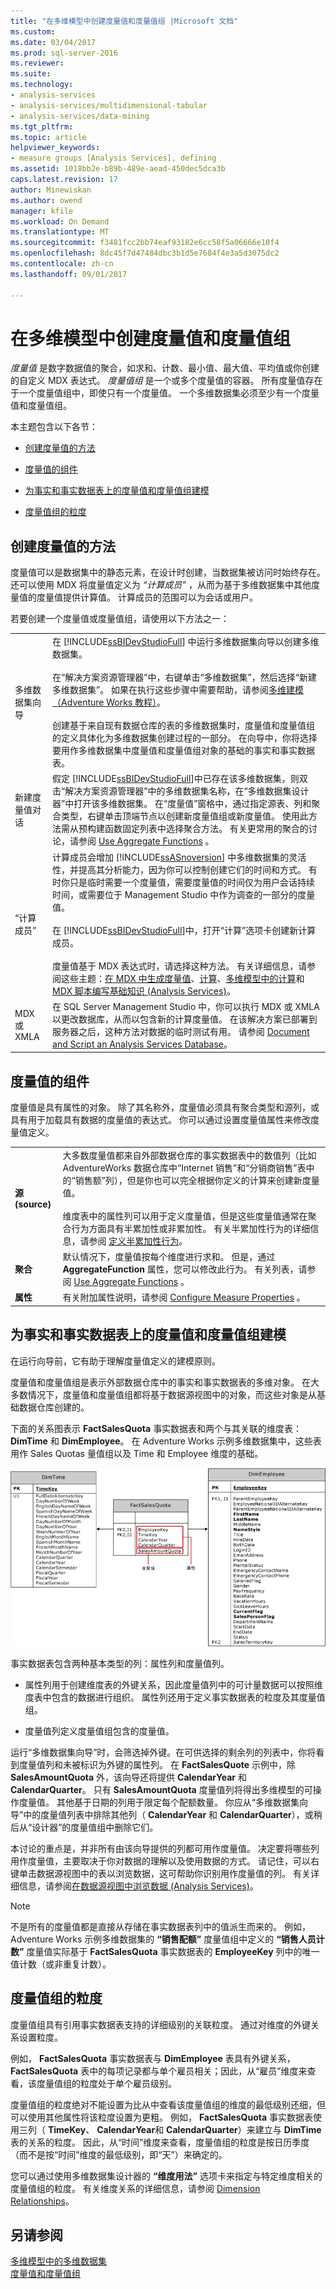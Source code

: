 ```yaml
---
title: "在多维模型中创建度量值和度量值组 |Microsoft 文档"
ms.custom: 
ms.date: 03/04/2017
ms.prod: sql-server-2016
ms.reviewer: 
ms.suite: 
ms.technology:
- analysis-services
- analysis-services/multidimensional-tabular
- analysis-services/data-mining
ms.tgt_pltfrm: 
ms.topic: article
helpviewer_keywords:
- measure groups [Analysis Services], defining
ms.assetid: 1018bb2e-b89b-489e-aead-450dec5dca3b
caps.latest.revision: 17
author: Minewiskan
ms.author: owend
manager: kfile
ms.workload: On Demand
ms.translationtype: MT
ms.sourcegitcommit: f3481fcc2bb74eaf93182e6cc58f5a06666e10f4
ms.openlocfilehash: 8dc45f7d47484dbc3b1d5e7684f4e3a5d3075dc2
ms.contentlocale: zh-cn
ms.lasthandoff: 09/01/2017

---
```

# <a name="create-measures-and-measure-groups-in-multidimensional-models"></a>在多维模型中创建度量值和度量值组
  *度量值* 是数字数据值的聚合，如求和、计数、最小值、最大值、平均值或你创建的自定义 MDX 表达式。 *度量值组* 是一个或多个度量值的容器。 所有度量值存在于一个度量值组中，即使只有一个度量值。 一个多维数据集必须至少有一个度量值和度量值组。  
  
 本主题包含以下各节：  
  
-   [创建度量值的方法](#bkmk_create)  
  
-   [度量值的组件](#bkmk_comps)  
  
-   [为事实和事实数据表上的度量值和度量值组建模](#bkmk_modeling)  
  
-   [度量值组的粒度](#bkmk_grain)  
  
##  <a name="bkmk_create"></a> 创建度量值的方法  
 度量值可以是数据集中的静态元素，在设计时创建，当数据集被访问时始终存在。 还可以使用 MDX 将度量值定义为 *“计算成员”* ，从而为基于多维数据集中其他度量值的度量值提供计算值。 计算成员的范围可以为会话或用户。  
  
 若要创建一个度量值或度量值组，请使用以下方法之一：  
  
|||  
|-|-|  
|多维数据集向导|在 [!INCLUDE[ssBIDevStudioFull](../../includes/ssbidevstudiofull-md.md)] 中运行多维数据集向导以创建多维数据集。<br /><br /> 在“解决方案资源管理器”中，右键单击“多维数据集”，然后选择“新建多维数据集”。 如果在执行这些步骤中需要帮助，请参阅[多维建模（Adventure Works 教程）](../../analysis-services/multidimensional-modeling-adventure-works-tutorial.md)。<br /><br /> 创建基于来自现有数据仓库的表的多维数据集时，度量值和度量值组的定义具体化为多维数据集创建过程的一部分。 在向导中，你将选择要用作多维数据集中度量值和度量值组对象的基础的事实和事实数据表。|  
|新建度量值对话|假定 [!INCLUDE[ssBIDevStudioFull](../../includes/ssbidevstudiofull-md.md)]中已存在该多维数据集，则双击“解决方案资源管理器”中的多维数据集名称，在“多维数据集设计器”中打开该多维数据集。 在“度量值”窗格中，通过指定源表、列和聚合类型，右键单击顶端节点以创建新度量值组或新度量值。 使用此方法需从预构建函数固定列表中选择聚合方法。 有关更常用的聚合的讨论，请参阅 [Use Aggregate Functions](../../analysis-services/multidimensional-models/use-aggregate-functions.md) 。|  
|“计算成员”|计算成员会增加 [!INCLUDE[ssASnoversion](../../includes/ssasnoversion-md.md)] 中多维数据集的灵活性，并提高其分析能力，因为你可以控制创建它们的时间和方式。 有时你只是临时需要一个度量值，需要度量值的时间仅为用户会话持续时间，或需要位于 Management Studio 中作为调查的一部分的度量值。<br /><br /> 在 [!INCLUDE[ssBIDevStudioFull](../../includes/ssbidevstudiofull-md.md)]中，打开“计算”选项卡创建新计算成员。<br /><br /> 度量值基于 MDX 表达式时，请选择这种方法。 有关详细信息，请参阅这些主题：[在 MDX 中生成度量值](../../analysis-services/multidimensional-models/mdx/mdx-building-measures.md)、[计算](../../analysis-services/multidimensional-models-olap-logical-cube-objects/calculations.md)、[多维模型中的计算](../../analysis-services/multidimensional-models/calculations-in-multidimensional-models.md)和 [MDX 脚本编写基础知识 (Analysis Services)](../../analysis-services/multidimensional-models/mdx/mdx-scripting-fundamentals-analysis-services.md)。|  
|MDX 或 XMLA|在 SQL Server Management Studio 中，你可以执行 MDX 或 XMLA 以更改数据库，从而以包含新的计算度量值。 在该解决方案已部署到服务器之后，这种方法对数据的临时测试有用。 请参阅 [Document and Script an Analysis Services Database](../../analysis-services/multidimensional-models/document-and-script-an-analysis-services-database.md)。|  
  
##  <a name="bkmk_comps"></a> 度量值的组件  
 度量值是具有属性的对象。 除了其名称外，度量值必须具有聚合类型和源列，或具有用于加载具有数据的度量值的表达式。 你可以通过设置度量值属性来修改度量值定义。  
  
|||  
|-|-|  
|**源 (source)**|大多数度量值都来自外部数据仓库的事实数据表中的数值列（比如 AdventureWorks 数据仓库中“Internet 销售”和“分销商销售”表中的“销售额”列），但是你也可以完全根据你定义的计算来创建新度量值。<br /><br /> 维度表中的属性列可以用于定义度量值，但是这些度量值通常在聚合行为方面具有半累加性或非累加性。 有关半累加性行为的详细信息，请参阅 [定义半累加性行为](../../analysis-services/multidimensional-models/define-semiadditive-behavior.md)。|  
|**聚合**|默认情况下，度量值按每个维度进行求和。 但是，通过 **AggregateFunction** 属性，您可以修改此行为。 有关列表，请参阅 [Use Aggregate Functions](../../analysis-services/multidimensional-models/use-aggregate-functions.md) 。|  
|**属性**|有关附加属性说明，请参阅 [Configure Measure Properties](../../analysis-services/multidimensional-models/configure-measure-properties.md) 。|  
  
##  <a name="bkmk_modeling"></a> 为事实和事实数据表上的度量值和度量值组建模  
 在运行向导前，它有助于理解度量值定义的建模原则。  
  
 度量值和度量值组是表示外部数据仓库中的事实和事实数据表的多维对象。 在大多数情况下，度量值和度量值组都将基于数据源视图中的对象，而这些对象是从基础数据仓库创建的。  
  
 下面的关系图表示 **FactSalesQuota** 事实数据表和两个与其关联的维度表： **DimTime** 和 **DimEmployee**。 在 Adventure Works 示例多维数据集中，这些表用作 Sales Quotas 量值组以及 Time 和 Employee 维度的基础。  
  
 ![有两个维度表的 FactSalesQuota 表](../../analysis-services/multidimensional-models/media/factsalesquota.gif "FactSalesQuota 表有两个维度表")  
  
 事实数据表包含两种基本类型的列：属性列和度量值列。  
  
-   属性列用于创建维度表的外键关系，因此度量值列中的可计量数据可以按照维度表中包含的数据进行组织。 属性列还用于定义事实数据表的粒度及其度量值组。  
  
-   度量值列定义度量值组包含的度量值。  
  
 运行“多维数据集向导”时，会筛选掉外键。在可供选择的剩余列的列表中，你将看到度量值列和未被标识为外键的属性列。 在 **FactSalesQuote** 示例中，除 **SalesAmountQuota** 外，该向导还将提供 **CalendarYear** 和 **CalendarQuarter**。 只有 **SalesAmountQuota** 度量值列将得出多维模型的可操作度量值。 其他基于日期的列用于限定每个配额数量。 你应从“多维数据集向导”中的度量值列表中排除其他列（ **CalendarYear** 和 **CalendarQuarter**），或稍后从“设计器”的度量值组中删除它们。  
  
 本讨论的重点是，并非所有由该向导提供的列都可用作度量值。 决定要将哪些列用作度量值，主要取决于你对数据的理解以及使用数据的方式。 请记住，可以右键单击数据源视图中的表以浏览数据，这可帮助你识别用作度量值的列。 有关详细信息，请参阅[在数据源视图中浏览数据 (Analysis Services)](../../analysis-services/multidimensional-models/explore-data-in-a-data-source-view-analysis-services.md)。  
  
> [!NOTE]  
>  不是所有的度量值都是直接从存储在事实数据表列中的值派生而来的。 例如，Adventure Works 示例多维数据集的 **“销售配额”** 度量值组中定义的 **“销售人员计数”** 度量值实际基于 **FactSalesQuota** 事实数据表的 **EmployeeKey** 列中的唯一值计数（或非重复计数）。  
  
##  <a name="bkmk_grain"></a> 度量值组的粒度  
 度量值组具有引用事实数据表支持的详细级别的关联粒度。 通过对维度的外键关系设置粒度。  
  
 例如， **FactSalesQuota** 事实数据表与 **DimEmployee** 表具有外键关系， **FactSalesQuota** 表中的每项记录都与单个雇员相关；因此，从“雇员”维度来查看，该度量值组的粒度处于单个雇员级别。  
  
 度量值组的粒度绝对不能设置为比从中查看该度量值组的维度的最低级别还细，但可以使用其他属性将该粒度设置为更粗。 例如， **FactSalesQuota** 事实数据表使用三列（ **TimeKey**、 **CalendarYear**和 **CalendarQuarter**）来建立与 **DimTime** 表的关系的粒度。 因此，从“时间”维度来查看，度量值组的粒度是按日历季度（而不是按“时间”维度的最低级别，即“天”）来确定的。  
  
 您可以通过使用多维数据集设计器的 **“维度用法”** 选项卡来指定与特定维度相关的度量值组的粒度。 有关维度关系的详细信息，请参阅 [Dimension Relationships](../../analysis-services/multidimensional-models-olap-logical-cube-objects/dimension-relationships.md)。  
  
## <a name="see-also"></a>另请参阅  
 [多维模型中的多维数据集](../../analysis-services/multidimensional-models/cubes-in-multidimensional-models.md)   
 [度量值和度量值组](../../analysis-services/multidimensional-models/measures-and-measure-groups.md)  
  
  

